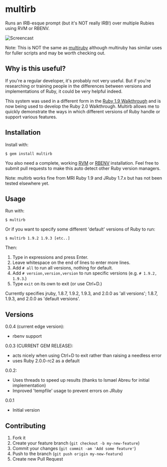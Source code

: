 # multirb

Runs an IRB-esque prompt (but it's NOT really IRB!) over multiple Rubies using RVM or RBENV.

![Screencast](http://s3.cooperpress.com.s3.amazonaws.com/multirb.gif)

Note: This is NOT the same as [multiruby](http://www.infoq.com/news/2008/02/multiruby-testing) although multiruby has similar uses for fuller scripts and may be worth checking out.

## Why is this useful?

If you're a regular developer, it's probably not very useful. But if you're researching or training people in the differences between versions and implementations of Ruby, it could be very helpful indeed.

This system was used in a different form in the [Ruby 1.9 Walkthrough](https://cooperpress.com/19walkthrough) and is now being used to develop the Ruby 2.0 Walkthrough. Multirb allows me to quickly demonstrate the ways in which different versions of Ruby handle or support various features.

## Installation

Install with:

    $ gem install multirb

You also need a complete, working [RVM](https://rvm.io/) or [RBENV](https://github.com/sstephenson/rbenv/) installation. Feel free to submit pull requests to make this auto detect other Ruby version managers.

Note: multirb works fine from MRI Ruby 1.9 and JRuby 1.7.x but has not been tested elsewhere yet.

## Usage

Run with:

    $ multirb

Or if you want to specify some different 'default' versions of Ruby to run:

    $ multirb 1.9.2 1.9.3 [etc..]

Then:

1. Type in expressions and press Enter.
2. Leave whitespace on the end of lines to enter more lines.
3. Add `# all` to run all versions, nothing for default.
4. Add `# version,version,version` to run specific versions (e.g. `# 1.9.2, 1.9.3`.)
5. Type `exit` on its own to exit (or use Ctrl+D.)

Currently specifies jruby, 1.8.7, 1.9.2, 1.9.3, and 2.0.0 as 'all versions'; 1.8.7, 1.9.3, and 2.0.0 as 'default versions'.

## Versions

0.0.4 (current edge version):
 * rbenv support

0.0.3 (CURRENT GEM RELEASE):
 * acts nicely when using Ctrl+D to exit rather than raising a needless error
 * uses Ruby 2.0.0-rc2 as a default

0.0.2:
 * Uses threads to speed up results (thanks to Ismael Abreu for initial implementation)
 * Improved 'tempfile' usage to prevent errors on JRuby
 
0.0.1
 * Initial version

## Contributing

1. Fork it
2. Create your feature branch (`git checkout -b my-new-feature`)
3. Commit your changes (`git commit -am 'Add some feature'`)
4. Push to the branch (`git push origin my-new-feature`)
5. Create new Pull Request